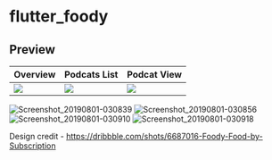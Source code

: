 # flutter_foody

## Preview

| Overview | Podcats List | Podcat View |
| -------- | ------------ | ----------- |
| ![][one] | ![][two]     | ![][three]  |

![Screenshot_20190801-030839](https://user-images.githubusercontent.com/8137504/62318844-51c08900-b4ba-11e9-9aca-85b9641234ee.png)
![Screenshot_20190801-030856](https://user-images.githubusercontent.com/8137504/62318845-51c08900-b4ba-11e9-9390-aa9c35e0ce70.png)
![Screenshot_20190801-030910](https://user-images.githubusercontent.com/8137504/62318847-52591f80-b4ba-11e9-984d-0f6f400a92f7.png)
![Screenshot_20190801-030918](https://user-images.githubusercontent.com/8137504/62318848-52591f80-b4ba-11e9-8124-cddda049b70a.png)

Design credit - https://dribbble.com/shots/6687016-Foody-Food-by-Subscription

[one]: https://user-images.githubusercontent.com/8137504/62318844-51c08900-b4ba-11e9-9aca-85b9641234ee.png
[two]: https://user-images.githubusercontent.com/8137504/62318845-51c08900-b4ba-11e9-9390-aa9c35e0ce70.png
[three]: https://user-images.githubusercontent.com/8137504/62318847-52591f80-b4ba-11e9-984d-0f6f400a92f7.png
[four]: https://user-images.githubusercontent.com/8137504/62318848-52591f80-b4ba-11e9-8124-cddda049b70a.png
